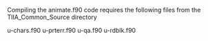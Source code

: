 Compiling the animate.f90 code requires the following files 
from the TIIA_Common_Source directory

u-chars.f90
u-prterr.f90
u-qa.f90
u-rdblk.f90
